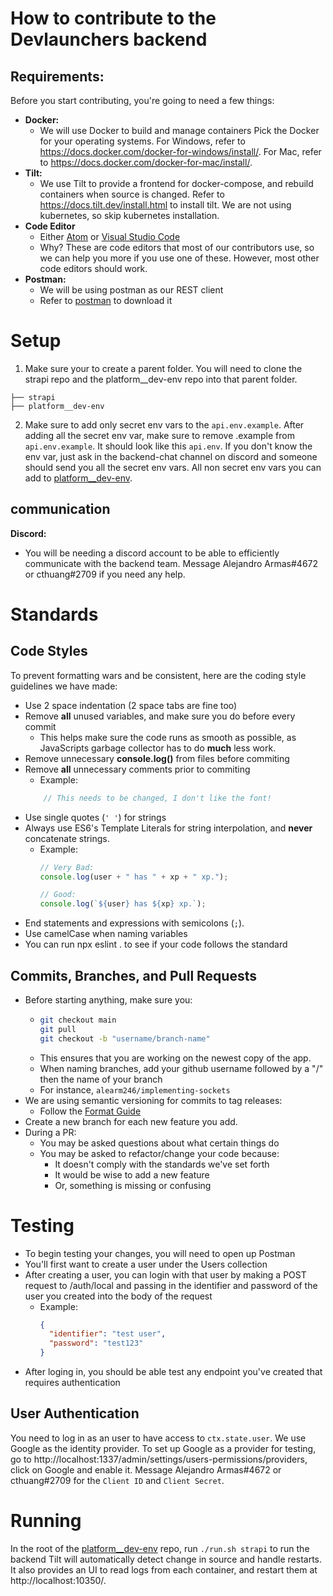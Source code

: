 # How to contribute to the Devlaunchers backend

## Requirements:
Before you start contributing, you're going to need a few things:
- **Docker:**
    - We will use Docker to build and manage containers
      Pick the Docker for your operating systems.
      For Windows, refer to https://docs.docker.com/docker-for-windows/install/.
      For Mac, refer to https://docs.docker.com/docker-for-mac/install/.
- **Tilt:**
    - We use Tilt to provide a frontend for docker-compose, and rebuild containers when source is changed.
      Refer to https://docs.tilt.dev/install.html to install tilt.
      We are not using kubernetes, so skip kubernetes installation.
- **Code Editor**
    - Either [Atom](https://atom.io/) or [Visual Studio Code](https://code.visualstudio.com/)
    - Why? These are code editors that most of our contributors use, so we can help you more
      if you use one of these. However, most other code editors should work.
- **Postman:**
    - We will be using postman as our REST client
    - Refer to [postman](https://www.postman.com/downloads/) to download it

# Setup

1. Make sure your to create a parent folder. You will need to clone the strapi repo and the
platform__dev-env repo into that parent folder.
```
├── strapi
├── platform__dev-env
```

2. Make sure to add only secret env vars to the `api.env.example`. After adding all the secret env var,
make sure to remove .example from `api.env.example`. It should look like this `api.env`.
If you don't know the env var, just ask in the backend-chat channel on discord and someone
should send you all the secret env vars. All non secret env vars you can add to [platform__dev-env]( https://github.com/dev-launchers/platform__dev-env/blob/main/docker-compose-strapi.yaml#L5.).

## communication
**Discord:**
  - You will be needing a discord account to be able to efficiently
    communicate with the backend team. Message Alejandro Armas#4672 or cthuang#2709
    if you need any help.

# Standards

## Code Styles
To prevent formatting wars and be consistent, here are the coding style guidelines we have made:
- Use 2 space indentation (2 space tabs are fine too)
- Remove **all** unused variables, and make sure you do before every commit
    - This helps make sure the code runs as smooth as possible, as JavaScripts garbage collector has to do **much** less work.
- Remove unnecessary **console.log()** from files before commiting
- Remove **all** unnecessary comments prior to commiting
    - Example:
    ```js
        // This needs to be changed, I don't like the font!
    ```
- Use single quotes (`' '`) for strings
- Always use ES6's Template Literals for string interpolation, and **never** concatenate strings.
    - Example:
      ```js
      // Very Bad:
      console.log(user + " has " + xp + " xp.");

      // Good:
      console.log(`${user} has ${xp} xp.`);
      ```
- End statements and expressions with semicolons (`;`).
- Use camelCase when naming variables
- You can run npx eslint . to see if your code follows the standard

## Commits, Branches, and Pull Requests
- Before starting anything, make sure you:
    - ```bash
      git checkout main
      git pull
      git checkout -b "username/branch-name"
      ```
    - This ensures that you are working on the newest copy of the app.
    - When naming branches, add your github username followed by a "/" then the name of your branch
    - For instance, `alearm246/implementing-sockets`
- We are using semantic versioning for commits to tag releases:
    - Follow the [Format Guide](https://github.com/semantic-release/semantic-release#commit-message-format)
- Create a new branch for each new feature you add.
- During a PR:
    - You may be asked questions about what certain things do
    - You may be asked to refactor/change your code because:
        - It doesn't comply with the standards we've set forth
        - It would be wise to add a new feature
        - Or, something is missing or confusing

# Testing
- To begin testing your changes, you will need to open up Postman
- You'll first want to create a user under the Users collection
- After creating a user, you can login with that user by making a
  POST request to /auth/local and passing in the identifier and password
  of the user you created into the body of the request
  - Example:
    ```json
    {
      "identifier": "test user",
      "password": "test123"
    }
    ```
- After loging in, you should be able test any endpoint you've created that requires authentication

## User Authentication
You need to log in as an user to have access to `ctx.state.user`. We use Google as the identity provider.
To set up Google as a provider for testing, go to http://localhost:1337/admin/settings/users-permissions/providers, click on Google and enable it. Message Alejandro Armas#4672 or cthuang#2709 for the `Client ID` and `Client Secret`. 


# Running
In the root of the [platform__dev-env](https://github.com/dev-launchers/platform__dev-env) repo, run `./run.sh strapi` to run the backend
Tilt will automatically detect change in source and handle restarts.
It also provides an UI to read logs from each container, and restart them at http://localhost:10350/.